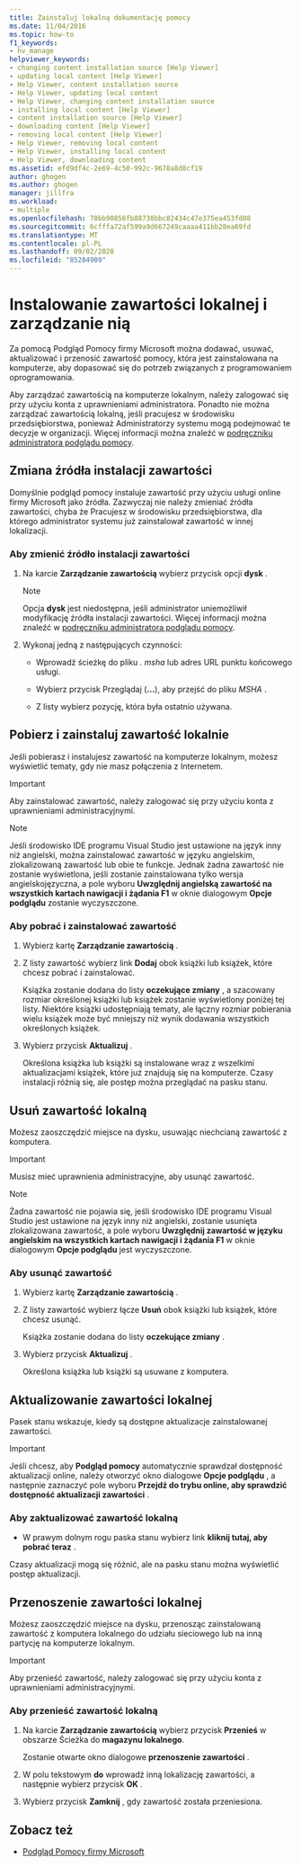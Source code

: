 ```yaml
---
title: Zainstaluj lokalną dokumentację pomocy
ms.date: 11/04/2016
ms.topic: how-to
f1_keywords:
- hv_manage
helpviewer_keywords:
- changing content installation source [Help Viewer]
- updating local content [Help Viewer]
- Help Viewer, content installation source
- Help Viewer, updating local content
- Help Viewer, changing content installation source
- installing local content [Help Viewer]
- content installation source [Help Viewer]
- downloading content [Help Viewer]
- removing local content [Help Viewer]
- Help Viewer, removing local content
- Help Viewer, installing local content
- Help Viewer, downloading content
ms.assetid: efd9df4c-2e69-4c50-992c-9678a8d8cf19
author: ghogen
ms.author: ghogen
manager: jillfra
ms.workload:
- multiple
ms.openlocfilehash: 70bb90856fb88738bbc82434c47e375ea453fd08
ms.sourcegitcommit: 6cfffa72af599a9d667249caaaa411bb28ea69fd
ms.translationtype: MT
ms.contentlocale: pl-PL
ms.lasthandoff: 09/02/2020
ms.locfileid: "85284909"
---
```

# <a name="install-and-manage-local-content"></a>Instalowanie zawartości lokalnej i zarządzanie nią

Za pomocą Podgląd Pomocy firmy Microsoft można dodawać, usuwać, aktualizować i przenosić zawartość pomocy, która jest zainstalowana na komputerze, aby dopasować się do potrzeb związanych z programowaniem oprogramowania.

Aby zarządzać zawartością na komputerze lokalnym, należy zalogować się przy użyciu konta z uprawnieniami administratora. Ponadto nie można zarządzać zawartością lokalną, jeśli pracujesz w środowisku przedsiębiorstwa, ponieważ Administratorzy systemu mogą podejmować te decyzje w organizacji. Więcej informacji można znaleźć w [podręczniku administratora podglądu pomocy](../help-viewer/administrator-guide.md).

## <a name="change-the-content-installation-source"></a>Zmiana źródła instalacji zawartości

Domyślnie podgląd pomocy instaluje zawartość przy użyciu usługi online firmy Microsoft jako źródła. Zazwyczaj nie należy zmieniać źródła zawartości, chyba że Pracujesz w środowisku przedsiębiorstwa, dla którego administrator systemu już zainstalował zawartość w innej lokalizacji.

### <a name="to-change-the-content-installation-source"></a>Aby zmienić źródło instalacji zawartości

1. Na karcie **Zarządzanie zawartością** wybierz przycisk opcji **dysk** .

    > [!NOTE]
    > Opcja **dysk** jest niedostępna, jeśli administrator uniemożliwił modyfikację źródła instalacji zawartości. Więcej informacji można znaleźć w [podręczniku administratora podglądu pomocy](../help-viewer/administrator-guide.md).

2. Wykonaj jedną z następujących czynności:

    - Wprowadź ścieżkę do pliku *. msha* lub adres URL punktu końcowego usługi.

    - Wybierz przycisk Przeglądaj (**...**), aby przejść do pliku *MSHA* .

    - Z listy wybierz pozycję, która była ostatnio używana.

## <a name="download-and-install-content-locally"></a>Pobierz i zainstaluj zawartość lokalnie

Jeśli pobierasz i instalujesz zawartość na komputerze lokalnym, możesz wyświetlić tematy, gdy nie masz połączenia z Internetem.

> [!IMPORTANT]
> Aby zainstalować zawartość, należy zalogować się przy użyciu konta z uprawnieniami administracyjnymi.

> [!NOTE]
> Jeśli środowisko IDE programu Visual Studio jest ustawione na język inny niż angielski, można zainstalować zawartość w języku angielskim, zlokalizowaną zawartość lub obie te funkcje. Jednak żadna zawartość nie zostanie wyświetlona, jeśli zostanie zainstalowana tylko wersja angielskojęzyczna, a pole wyboru **Uwzględnij angielską zawartość na wszystkich kartach nawigacji i żądania F1** w oknie dialogowym **Opcje podglądu** zostanie wyczyszczone.

### <a name="to-download-and-install-content"></a>Aby pobrać i zainstalować zawartość

1. Wybierz kartę **Zarządzanie zawartością** .

2. Z listy zawartość wybierz link **Dodaj** obok książki lub książek, które chcesz pobrać i zainstalować.

     Książka zostanie dodana do listy **oczekujące zmiany** , a szacowany rozmiar określonej książki lub książek zostanie wyświetlony poniżej tej listy. Niektóre książki udostępniają tematy, ale łączny rozmiar pobierania wielu książek może być mniejszy niż wynik dodawania wszystkich określonych książek.

3. Wybierz przycisk **Aktualizuj** .

     Określona książka lub książki są instalowane wraz z wszelkimi aktualizacjami książek, które już znajdują się na komputerze. Czasy instalacji różnią się, ale postęp można przeglądać na pasku stanu.

## <a name="remove-local-content"></a>Usuń zawartość lokalną

Możesz zaoszczędzić miejsce na dysku, usuwając niechcianą zawartość z komputera.

> [!IMPORTANT]
> Musisz mieć uprawnienia administracyjne, aby usunąć zawartość.

> [!NOTE]
> Żadna zawartość nie pojawia się, jeśli środowisko IDE programu Visual Studio jest ustawione na język inny niż angielski, zostanie usunięta zlokalizowana zawartość, a pole wyboru **Uwzględnij zawartość w języku angielskim na wszystkich kartach nawigacji i żądania F1** w oknie dialogowym **Opcje podglądu** jest wyczyszczone.

### <a name="to-remove-content"></a>Aby usunąć zawartość

1. Wybierz kartę **Zarządzanie zawartością** .

2. Z listy zawartość wybierz łącze **Usuń** obok książki lub książek, które chcesz usunąć.

     Książka zostanie dodana do listy **oczekujące zmiany** .

3. Wybierz przycisk **Aktualizuj** .

     Określona książka lub książki są usuwane z komputera.

## <a name="update-local-content"></a>Aktualizowanie zawartości lokalnej

Pasek stanu wskazuje, kiedy są dostępne aktualizacje zainstalowanej zawartości.

> [!IMPORTANT]
> Jeśli chcesz, aby **Podgląd pomocy** automatycznie sprawdzał dostępność aktualizacji online, należy otworzyć okno dialogowe **Opcje podglądu** , a następnie zaznaczyć pole wyboru **Przejdź do trybu online, aby sprawdzić dostępność aktualizacji zawartości** .

### <a name="to-update-local-content"></a>Aby zaktualizować zawartość lokalną

- W prawym dolnym rogu paska stanu wybierz link **kliknij tutaj, aby pobrać teraz** .

Czasy aktualizacji mogą się różnić, ale na pasku stanu można wyświetlić postęp aktualizacji.

## <a name="move-local-content"></a>Przenoszenie zawartości lokalnej

Możesz zaoszczędzić miejsce na dysku, przenosząc zainstalowaną zawartość z komputera lokalnego do udziału sieciowego lub na inną partycję na komputerze lokalnym.

> [!IMPORTANT]
> Aby przenieść zawartość, należy zalogować się przy użyciu konta z uprawnieniami administracyjnymi.

### <a name="to-move-local-content"></a>Aby przenieść zawartość lokalną

1. Na karcie **Zarządzanie zawartością** wybierz przycisk **Przenieś** w obszarze Ścieżka do **magazynu lokalnego**.

     Zostanie otwarte okno dialogowe **przenoszenie zawartości** .

2. W polu tekstowym **do** wprowadź inną lokalizację zawartości, a następnie wybierz przycisk **OK** .

3. Wybierz przycisk **Zamknij** , gdy zawartość została przeniesiona.

## <a name="see-also"></a>Zobacz też

- [Podgląd Pomocy firmy Microsoft](../help-viewer/overview.md)